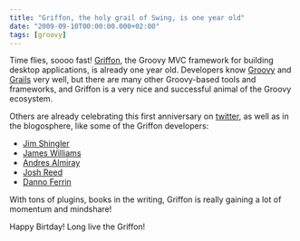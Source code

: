 ```yaml
---
title: "Griffon, the holy grail of Swing, is one year old"
date: "2009-09-10T00:00:00.000+02:00"
tags: [groovy]
---
```


Time flies, soooo fast! [Griffon](http://griffon.codehaus.org/), the Groovy MVC framework for building desktop applications, is already one year old. Developers know [Groovy](http://groovy.codehaus.org/) and [Grails](http://grails.org/) very well, but there are many other Groovy-based tools and frameworks, and Griffon is a very nice and successful animal of the Groovy ecosystem.

Others are already celebrating this first anniversary on [twitter](http://search.twitter.com/search?q=griffon), as well as in the blogosphere, like some of the Griffon developers:

*   [Jim Shingler](http://jshingler.blogspot.com/2009/09/griffon-celebrates.html)
*   [James Williams](http://jameswilliams.be/blog/entry/155)
*   [Andres Almiray](http://www.jroller.com/aalmiray/entry/happy_birthday_griffon)
*   [Josh Reed](http://josh-in-antarctica.blogspot.com/2009/09/happy-birthday-griffon.html)
*   [Danno Ferrin](http://shemnon.com/speling/2009/09/taking-flight-a-year-of-griffo-1.html)

With tons of plugins, books in the writing, Griffon is really gaining a lot of momentum and mindshare!

Happy Birtday! Long live the Griffon!